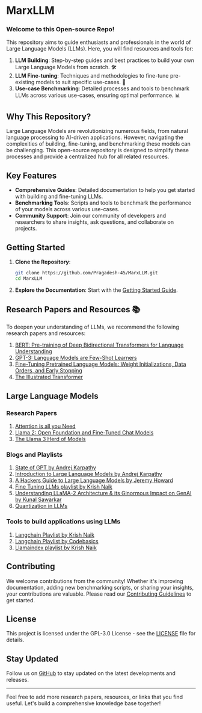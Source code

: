 # MarxLLM

### Welcome to this Open-source Repo!

This repository aims to guide enthusiasts and professionals in the world of Large Language Models (LLMs). Here, you will find resources and tools for:

1. **LLM Building**: Step-by-step guides and best practices to build your own Large Language Models from scratch. 🛠️
2. **LLM Fine-tuning**: Techniques and methodologies to fine-tune pre-existing models to suit specific use-cases. 🎯
3. **Use-case Benchmarking**: Detailed processes and tools to benchmark LLMs across various use-cases, ensuring optimal performance. 📊

## Why This Repository?

Large Language Models are revolutionizing numerous fields, from natural language processing to AI-driven applications. However, navigating the complexities of building, fine-tuning, and benchmarking these models can be challenging. This open-source repository is designed to simplify these processes and provide a centralized hub for all related resources.

## Key Features

- **Comprehensive Guides**: Detailed documentation to help you get started with building and fine-tuning LLMs.
- **Benchmarking Tools**: Scripts and tools to benchmark the performance of your models across various use-cases.
- **Community Support**: Join our community of developers and researchers to share insights, ask questions, and collaborate on projects.

## Getting Started

1. **Clone the Repository**:
   ```bash
   git clone https://github.com/Pragadesh-45/MarxLLM.git
   cd MarxLLM
   ```

2. **Explore the Documentation**: Start with the [Getting Started Guide](https://github.com/Pragadesh-45/MarxLLM).

<!-- 3. **Join the Community**: Participate in discussions and find collaborators on our [Discord Server](link_to_discord_server). -->

## Research Papers and Resources 📚

To deepen your understanding of LLMs, we recommend the following research papers and resources:

1. [BERT: Pre-training of Deep Bidirectional Transformers for Language Understanding](https://arxiv.org/abs/1810.04805)
2. [GPT-3: Language Models are Few-Shot Learners](https://arxiv.org/abs/2005.14165)
3. [Fine-Tuning Pretrained Language Models: Weight Initializations, Data Orders, and Early Stopping](https://arxiv.org/abs/2002.06305)
4. [The Illustrated Transformer](https://jalammar.github.io/illustrated-transformer/)


## Large Language Models

### Research Papers
1. [Attention is all you Need](https://arxiv.org/abs/1706.03762)
2. [Llama 2: Open Foundation and Fine-Tuned Chat Models](https://ai.meta.com/research/publications/llama-2-open-foundation-and-fine-tuned-chat-models/)
3. [The Llama 3 Herd of Models](https://arxiv.org/abs/2407.21783)

### Blogs and Playlists
1. [State of GPT by Andrej Karpathy](https://www.youtube.com/watch?v=bZQun8Y4L2A&t=332s)
2. [Introduction to Large Language Models by Andrej Karpathy](https://www.youtube.com/watch?v=zjkBMFhNj_g)
3. [A Hackers Guide to Large Language Models by Jeremy Howard](https://www.youtube.com/watch?v=jkrNMKz9pWU)
4. [Fine Tuning LLMs playlist by Krish Naik](https://youtube.com/playlist?list=PLZoTAELRMXVN9VbAx5I2VvloTtYmlApe3&si=LXpj6cc6dekxFKny)
5. [Understanding LLaMA-2 Architecture & its Ginormous Impact on GenAI by Kunal Sawarkar](https://medium.com/towards-generative-ai/understanding-llama-2-architecture-its-ginormous-impact-on-genai-e278cb81bd5c)
6. [Quantization in LLMs](https://symbl.ai/developers/blog/a-guide-to-quantization-in-llms/)

### Tools to build applications using LLMs 
1. [Langchain Playlist by Krish Naik](https://youtube.com/playlist?list=PLZoTAELRMXVORE4VF7WQ_fAl0L1Gljtar&si=Up34S7nExf_wG4t-)
2. [Langchain Playlist by Codebasics](https://youtube.com/playlist?list=PLeo1K3hjS3uu0N_0W6giDXzZIcB07Ng_F&si=QMnZ33ofWa8wx3zt)
3. [Llamaindex playlist by Krish Naik](https://youtube.com/playlist?list=PLZoTAELRMXVNOWh1SDXt5NFujQMOt-CWy&si=I1zhino7NlwABIr4)


## Contributing

We welcome contributions from the community! Whether it's improving documentation, adding new benchmarking scripts, or sharing your insights, your contributions are valuable. Please read our [Contributing Guidelines](link_to_contributing_guidelines) to get started.

## License

This project is licensed under the GPL-3.0 License - see the [LICENSE](https://github.com/Pragadesh-45/MarxLLM/blob/main/LICENSE) file for details.

## Stay Updated

Follow us on [GitHub](https://github.com/Pragadesh-45/MarxLLM) to stay updated on the latest developments and releases.

---

Feel free to add more research papers, resources, or links that you find useful. Let's build a comprehensive knowledge base together!
